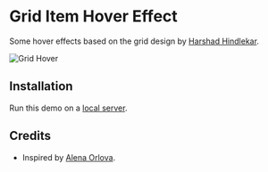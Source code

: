 # Grid Item Hover Effect

Some hover effects based on the grid design by [Harshad Hindlekar](https://harshad-portfolio.vercel.app/).

![Grid Hover](https://tympanus.net/codrops/wp-content/uploads/2023/09/griditemhover.gif?x39121)


## Installation

Run this demo on a [local server](https://developer.mozilla.org/en-US/docs/Learn/Common_questions/Tools_and_setup/set_up_a_local_testing_server).

## Credits

- Inspired by [Alena Orlova](https://dribbble.com/Al_Eagle).